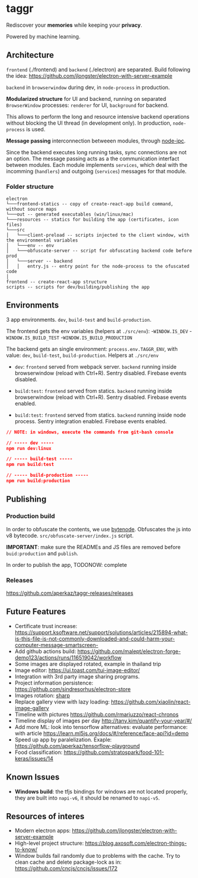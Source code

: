# taggr

Rediscover your **memories** while keeping your **privacy**.

Powered by machine learning.

## Architecture

`frontend` (./frontend) and `backend` (./electron) are separated. Build following the idea: https://github.com/jlongster/electron-with-server-example

`backend` in `browserwindow` during dev, in `node-process` in production.

**Modularized structure** for UI and backend, running on separated `BrowserWindow` processes: `renderer` for UI, `background` for backend.

This allows to perform the long and resource intensive backend operations without blocking the UI thread (in development only). In production, `node-process` is used.

**Message passing** interconnection betweeen modules, through [node-ipc](https://github.com/Rokt33r/node-ipc).

Since the backend executes long running tasks, sync connections are not an option. The message passing acts as a the communication interfact between modules. Each module implements `services`, which deal with the incomming (`handlers`) and outgoing (`services`) messages for that module.


### Folder structure

```
electron
└───frontend-statics -- copy of create-react-app build command, without source maps
└───out -- generated executables (win/linux/mac)
└───resources -- statics for building the app (certificates, icon files)
└───src 
│   └───client-preload -- scripts injected to the client window, with the environmental variables
│   └───env -- env
│   └───obfuscate-server -- script for obfuscating backend code before prod
│   └───server -- backend
│   │   entry.js -- entry point for the node-process to the ofuscated code
│
frontend -- create-react-app structure
scripts -- scripts for dev/building/publishing the app
```

## Environments

3 app environments. `dev`, `build-test` and `build-production`.

The frontend gets the env variables (helpers at `./src/env`):
-`WINDOW.IS_DEV`
-`WINDOW.IS_BUILD_TEST`
-`WINDOW.IS_BUILD_PRODUCTION`

The backend gets an single environment: `process.env.TAGGR_ENV`, with value: `dev`, `build-test`, `build-production`. Helpers at `./src/env`

- `dev`: `frontend` served from webpack server. `backend` running inside browserwindow (reload with Ctrl+R). Sentry disabled. Firebase events disabled.

- `build:test`: `frontend` served from statics. `backend` running inside browserwindow (reload with Ctrl+R). Sentry disabled. Firebase events enabled.

- `build:test`: `frontend` served from statics. `backend` running inside node process. Sentry integration enabled. Firebase events enabled.

```json
// NOTE: in windows, execute the commands from git-bash console

// ----- dev -----
npm run dev:linux

// ----- build-test -----
npm run build:test

// ----- build-production -----
npm run build:production
```

## Publishing

### Production build

In order to obfuscate the contents, we use [bytenode](https://github.com/OsamaAbbas/bytenode).
Obfuscates the js into v8 bytecode. `src/obfuscate-server/index.js` script.

**IMPORTANT**: make sure the READMEs and JS files are removed before `buid:production` and `publish`.

In order to publish the app, TODONOW: complete

### Releases

https://github.com/aperkaz/taggr-releases/releases

## Future Features

- Certificate trust increase: https://support.ksoftware.net/support/solutions/articles/215894-what-is-this-file-is-not-commonly-downloaded-and-could-harm-your-computer-message-smartscreen-
- Add github actions build: https://github.com/malept/electron-forge-demo123/actions/runs/116519042/workflow
- Some images are displayed rotated, example in thailand trip 
- Image editor: https://ui.toast.com/tui-image-editor/
- Integration with 3rd party image sharing programs.
- Project information persistence: https://github.com/sindresorhus/electron-store
- Images rotation: [sharp](https://github.com/lovell/sharp)
- Replace gallery view with lazy loading: https://github.com/xiaolin/react-image-gallery
- Timeline with pictures https://github.com/rmariuzzo/react-chronos
- Timeline display of images per day http://tany.kim/quantify-your-year/#/
- Add more ML: look into tensorflow alternatives: evaluate performance: with article https://learn.ml5js.org/docs/#/reference/face-api?id=demo
- Speed up app by paralelization. Exaple: https://github.com/aperkaz/tensorflow-playground
- Food classification: https://github.com/stratospark/food-101-keras/issues/14

## Known Issues

- **Windows build**: the tfjs bindings for windows are not located properly, they are built into `napi-v6`, it should be renamed to `napi-v5`.

## Resources of interes

- Modern electron apps: https://github.com/jlongster/electron-with-server-example
- High-level project structure: https://blog.axosoft.com/electron-things-to-know/
- Window builds fail randomly due to problems with the cache. Try to clean cache and delete package-lock as in: https://github.com/cncjs/cncjs/issues/172
